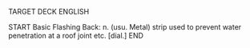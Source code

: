 TARGET DECK
ENGLISH

START
Basic
Flashing
Back: n. (usu. Metal) strip used to prevent water penetration at a roof joint etc. [dial.]
END
